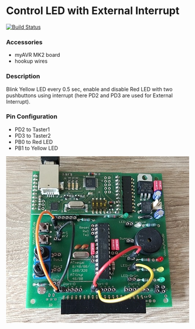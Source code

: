 # Control LED with External Interrupt
[![Build Status](https://travis-ci.org/piLinux/Avr-C-projects.svg?branch=master)](https://travis-ci.org/piLinux/Avr-C-projects)

### Accessories
- myAVR MK2 board
- hookup wires

### Description
Blink Yellow LED every 0.5 sec, enable and disable Red LED with two pushbuttons using interrupt 
(here PD2 and PD3 are used for External Interrupt).

### Pin Configuration
- PD2 to Taster1 
- PD3 to Taster2 
- PB0 to Red LED 
- PB1 to Yellow LED

![Image](img1.jpg)
